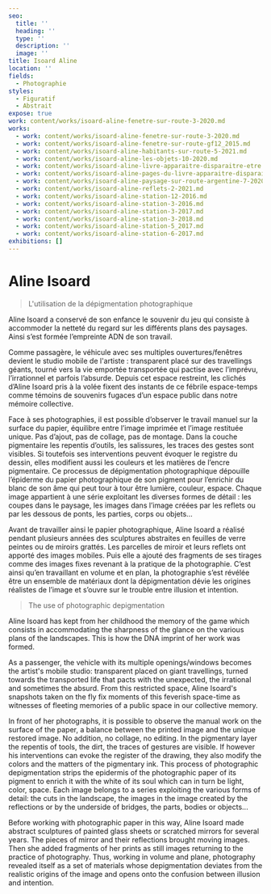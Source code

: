 ```yaml
---
seo:
  title: ''
  heading: ''
  type: ''
  description: ''
  image: ''
title: Isoard Aline
location: ''
fields:
  - Photographie
styles:
  - Figuratif
  - Abstrait
expose: true
work: content/works/isoard-aline-fenetre-sur-route-3-2020.md
works:
  - work: content/works/isoard-aline-fenetre-sur-route-3-2020.md
  - work: content/works/isoard-aline-fenetre-sur-route-gf12_2015.md
  - work: content/works/isoard-aline-habitants-sur-route-5-2021.md
  - work: content/works/isoard-aline-les-objets-10-2020.md
  - work: content/works/isoard-aline-livre-apparaitre-disparaitre-etre.md
  - work: content/works/isoard-aline-pages-du-livre-apparaitre-disparaitre-etre.md
  - work: content/works/isoard-aline-paysage-sur-route-argentine-7-2020.md
  - work: content/works/isoard-aline-reflets-2-2021.md
  - work: content/works/isoard-aline-station-12-2016.md
  - work: content/works/isoard-aline-station-3-2016.md
  - work: content/works/isoard-aline-station-3-2017.md
  - work: content/works/isoard-aline-station-3-2018.md
  - work: content/works/isoard-aline-station-5_2017.md
  - work: content/works/isoard-aline-station-6-2017.md
exhibitions: []
---
```


# Aline Isoard

> L'utilisation de la dépigmentation photographique

Aline Isoard a conservé de son enfance le souvenir du jeu qui consiste à accommoder la netteté du regard sur les différents plans des paysages. Ainsi s’est formée l’empreinte ADN de son travail.

Comme passagère, le véhicule avec ses multiples ouvertures/fenêtres devient le studio mobile de l'artiste : transparent placé sur des travellings géants, tourné vers la vie emportée transportée qui pactise avec l’imprévu, l’irrationnel et parfois l’absurde. Depuis cet espace restreint, les clichés d’Aline Isoard pris à la volée fixent des instants de ce fébrile espace-temps comme témoins de souvenirs fugaces d’un espace public dans notre mémoire collective.

Face à ses photographies, il est possible d’observer le travail manuel sur la surface du papier, équilibre entre l’image imprimée et l’image restituée unique. Pas d’ajout, pas de collage, pas de montage. Dans la couche pigmentaire les repentis d’outils, les salissures, les traces des gestes sont visibles. Si toutefois ses interventions peuvent évoquer le registre du dessin, elles modifient aussi les couleurs et les matières de l’encre pigmentaire. Ce processus de dépigmentation photographique dépouille l’épiderme du papier photographique de son pigment pour l’enrichir du blanc de son âme qui peut tour à tour être lumière, couleur, espace. Chaque image appartient à une série exploitant les diverses formes de détail : les coupes dans le paysage, les images dans l’image créées par les reflets ou par les dessous de ponts, les parties, corps ou objets…

Avant de travailler ainsi le papier photographique, Aline Isoard a réalisé pendant plusieurs années des sculptures abstraites en feuilles de verre peintes ou de miroirs grattés. Les parcelles de miroir et leurs reflets ont apporté des images mobiles. Puis elle a ajouté des fragments de ses tirages comme des images fixes revenant à la pratique de la photographie. C’est ainsi qu’en travaillant en volume et en plan, la photographie s’est révélée être un ensemble de matériaux dont la dépigmentation dévie les origines réalistes de l’image et s’ouvre sur le trouble entre illusion et intention.

> The use of photographic depigmentation

Aline Isoard has kept from her childhood the memory of the game which consists in accommodating the sharpness of the glance on the various plans of the landscapes. This is how the DNA imprint of her work was formed.

As a passenger, the vehicle with its multiple openings/windows becomes the artist's mobile studio: transparent placed on giant travellings, turned towards the transported life that pacts with the unexpected, the irrational and sometimes the absurd. From this restricted space, Aline Isoard's snapshots taken on the fly fix moments of this feverish space-time as witnesses of fleeting memories of a public space in our collective memory.

In front of her photographs, it is possible to observe the manual work on the surface of the paper, a balance between the printed image and the unique restored image. No addition, no collage, no editing. In the pigmentary layer the repentis of tools, the dirt, the traces of gestures are visible. If however his interventions can evoke the register of the drawing, they also modify the colors and the matters of the pigmentary ink. This process of photographic depigmentation strips the epidermis of the photographic paper of its pigment to enrich it with the white of its soul which can in turn be light, color, space. Each image belongs to a series exploiting the various forms of detail: the cuts in the landscape, the images in the image created by the reflections or by the underside of bridges, the parts, bodies or objects...

Before working with photographic paper in this way, Aline Isoard made abstract sculptures of painted glass sheets or scratched mirrors for several years. The pieces of mirror and their reflections brought moving images. Then she added fragments of her prints as still images returning to the practice of photography. Thus, working in volume and plane, photography revealed itself as a set of materials whose depigmentation deviates from the realistic origins of the image and opens onto the confusion between illusion and intention.
